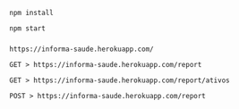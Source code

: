 `npm install`

`npm start`

###

`https://informa-saude.herokuapp.com/`

`GET > https://informa-saude.herokuapp.com/report`

`GET > https://informa-saude.herokuapp.com/report/ativos`

`POST > https://informa-saude.herokuapp.com/report`